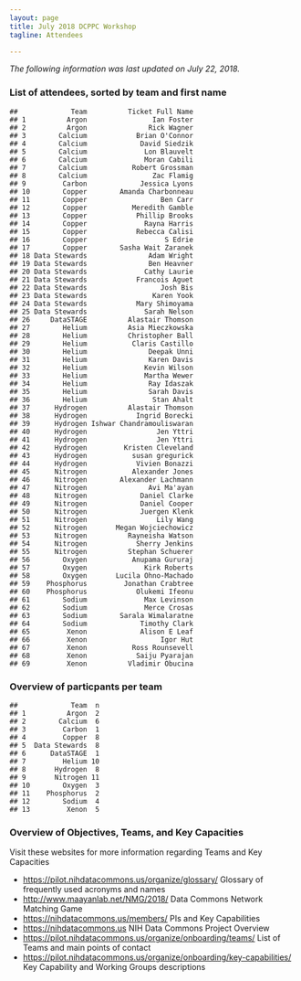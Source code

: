 ```yaml
---
layout: page
title: July 2018 DCPPC Workshop 
tagline: Attendees

---
```

*The following information was last updated on July 22, 2018.*

### List of attendees, sorted by team and first name

    ##             Team          Ticket Full Name
    ## 1          Argon                Ian Foster
    ## 2          Argon               Rick Wagner
    ## 3        Calcium            Brian O'Connor
    ## 4        Calcium             David Siedzik
    ## 5        Calcium              Lon Blauvelt
    ## 6        Calcium              Moran Cabili
    ## 7        Calcium           Robert Grossman
    ## 8        Calcium                Zac Flamig
    ## 9         Carbon             Jessica Lyons
    ## 10        Copper        Amanda Charbonneau
    ## 11        Copper                  Ben Carr
    ## 12        Copper           Meredith Gamble
    ## 13        Copper            Phillip Brooks
    ## 14        Copper              Rayna Harris
    ## 15        Copper            Rebecca Calisi
    ## 16        Copper                   S Edrie
    ## 17        Copper        Sasha Wait Zaranek
    ## 18 Data Stewards               Adam Wright
    ## 19 Data Stewards               Ben Heavner
    ## 20 Data Stewards              Cathy Laurie
    ## 21 Data Stewards            Francois Aguet
    ## 22 Data Stewards                  Josh Bis
    ## 23 Data Stewards                Karen Yook
    ## 24 Data Stewards            Mary Shimoyama
    ## 25 Data Stewards              Sarah Nelson
    ## 26     DataSTAGE          Alastair Thomson
    ## 27        Helium          Asia Mieczkowska
    ## 28        Helium          Christopher Ball
    ## 29        Helium           Claris Castillo
    ## 30        Helium               Deepak Unni
    ## 31        Helium               Karen Davis
    ## 32        Helium              Kevin Wilson
    ## 33        Helium              Martha Wewer
    ## 34        Helium               Ray Idaszak
    ## 35        Helium               Sarah Davis
    ## 36        Helium                Stan Ahalt
    ## 37      Hydrogen          Alastair Thomson
    ## 38      Hydrogen            Ingrid Borecki
    ## 39      Hydrogen Ishwar Chandramouliswaran
    ## 40      Hydrogen                 Jen Yttri
    ## 41      Hydrogen                 Jen Yttri
    ## 42      Hydrogen         Kristen Cleveland
    ## 43      Hydrogen           susan gregurick
    ## 44      Hydrogen            Vivien Bonazzi
    ## 45      Nitrogen           Alexander Jones
    ## 46      Nitrogen        Alexander Lachmann
    ## 47      Nitrogen               Avi Ma'ayan
    ## 48      Nitrogen             Daniel Clarke
    ## 49      Nitrogen             Daniel Cooper
    ## 50      Nitrogen             Juergen Klenk
    ## 51      Nitrogen                 Lily Wang
    ## 52      Nitrogen       Megan Wojciechowicz
    ## 53      Nitrogen          Rayneisha Watson
    ## 54      Nitrogen            Sherry Jenkins
    ## 55      Nitrogen          Stephan Schuerer
    ## 56        Oxygen           Anupama Gururaj
    ## 57        Oxygen              Kirk Roberts
    ## 58        Oxygen       Lucila Ohno-Machado
    ## 59    Phosphorus         Jonathan Crabtree
    ## 60    Phosphorus            Olukemi Ifeonu
    ## 61        Sodium              Max Levinson
    ## 62        Sodium              Merce Crosas
    ## 63        Sodium        Sarala Wimalaratne
    ## 64        Sodium             Timothy Clark
    ## 65         Xenon             Alison E Leaf
    ## 66         Xenon                  Igor Hut
    ## 67         Xenon           Ross Rounsevell
    ## 68         Xenon            Saiju Pyarajan
    ## 69         Xenon          Vladimir Obucina

### Overview of particpants per team

    ##             Team  n
    ## 1          Argon  2
    ## 2        Calcium  6
    ## 3         Carbon  1
    ## 4         Copper  8
    ## 5  Data Stewards  8
    ## 6      DataSTAGE  1
    ## 7         Helium 10
    ## 8       Hydrogen  8
    ## 9       Nitrogen 11
    ## 10        Oxygen  3
    ## 11    Phosphorus  2
    ## 12        Sodium  4
    ## 13         Xenon  5
    
 
### Overview of Objectives, Teams, and Key Capacities 
 
Visit these websites for more information regarding Teams and Key Capacities
- <https://pilot.nihdatacommons.us/organize/glossary/> Glossary of frequently used acronyms and names
- <http://www.maayanlab.net/NMG/2018/> Data Commons Network Matching Game
- <https://nihdatacommons.us/members/> PIs and Key Capabilities
- <https://nihdatacommons.us> NIH Data Commons Project Overview
- <https://pilot.nihdatacommons.us/organize/onboarding/teams/> List of Teams and main points of contact
- <https://pilot.nihdatacommons.us/organize/onboarding/key-capabilities/> Key Capability and Working Groups descriptions 